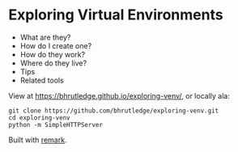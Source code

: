 # Exploring Virtual Environments

- What are they?
- How do I create one?
- How do they work?
- Where do they live?
- Tips
- Related tools

View at https://bhrutledge.github.io/exploring-venv/, or locally ala:

```
git clone https://github.com/bhrutledge/exploring-venv.git
cd exploring-venv
python -m SimpleHTTPServer
```

Built with [remark](https://remarkjs.com).
